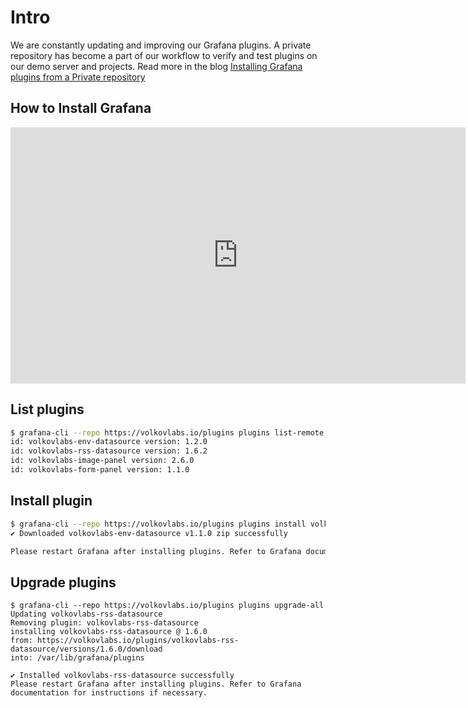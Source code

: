 # Intro

We are constantly updating and improving our Grafana plugins. A private repository has become a part of our workflow to verify and test plugins on our demo server and projects. Read more in the blog [Installing Grafana plugins from a Private repository](https://volkovlabs.com/installing-grafana-plugins-from-a-private-repository-805b54a1add3)

## How to Install Grafana

<iframe width="728" height="410" src="https://www.youtube.com/embed/xTQpV7B700w" title="How to Install Grafana for Data Analysts and Data Scientists" frameborder="0" allow="accelerometer; autoplay; clipboard-write; encrypted-media; gyroscope; picture-in-picture" allowfullscreen></iframe>

## List plugins

```bash
$ grafana-cli --repo https://volkovlabs.io/plugins plugins list-remote
id: volkovlabs-env-datasource version: 1.2.0
id: volkovlabs-rss-datasource version: 1.6.2
id: volkovlabs-image-panel version: 2.6.0
id: volkovlabs-form-panel version: 1.1.0
```

## Install plugin

```bash
$ grafana-cli --repo https://volkovlabs.io/plugins plugins install volkovlabs-env-datasource
✔ Downloaded volkovlabs-env-datasource v1.1.0 zip successfully

Please restart Grafana after installing plugins. Refer to Grafana documentation for instructions if necessary.
```

## Upgrade plugins

```
$ grafana-cli --repo https://volkovlabs.io/plugins plugins upgrade-all
Updating volkovlabs-rss-datasource
Removing plugin: volkovlabs-rss-datasource
installing volkovlabs-rss-datasource @ 1.6.0
from: https://volkovlabs.io/plugins/volkovlabs-rss-datasource/versions/1.6.0/download
into: /var/lib/grafana/plugins

✔ Installed volkovlabs-rss-datasource successfully
Please restart Grafana after installing plugins. Refer to Grafana documentation for instructions if necessary.
```
